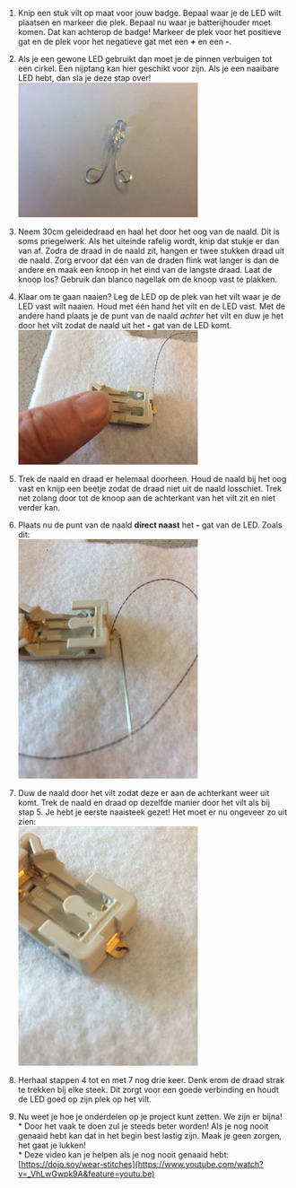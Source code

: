 1. Knip een stuk vilt op maat voor jouw badge. Bepaal waar je de LED wilt plaatsen en markeer die plek. Bepaal nu waar je batterijhouder moet komen. Dat kan achterop de badge! Markeer de plek voor het positieve gat en de plek voor het negatieve gat met een **+** en een **-**.

2. Als je een gewone LED gebruikt dan moet je de pinnen verbuigen tot een cirkel. Een nijptang kan hier geschikt voor zijn. Als je een naaibare LED hebt, dan sla je deze stap over!  
   ![](/assets/IMG_5284.JPG)

3. Neem 30cm geleidedraad en haal het door het oog van de naald. Dit is soms priegelwerk. Als het uiteinde rafelig wordt, knip dat stukje er dan van af. Zodra de draad in de naald zit, hangen er twee stukken draad uit de naald. Zorg ervoor dat één van de draden flink wat langer is dan de andere en maak een knoop in het eind van de langste draad. Laat de knoop los? Gebruik dan blanco nagellak om de knoop vast te plakken.

4. Klaar om te gaan naaien? Leg de LED op de plek van het vilt waar je de LED vast wilt naaien. Houd met één hand het vilt en de LED vast. Met de andere hand plaats je de punt van de naald _achter_ het vilt en duw je het door het vilt zodat de naald uit het **-** gat van de LED komt.  
   ![](/assets/IMG_5286.JPG)

5. Trek de naald en draad er helemaal doorheen. Houd de naald bij het oog vast en knijp een beetje zodat de draad niet uit de naald losschiet. Trek net zolang door tot de knoop aan de achterkant van het vilt zit en niet verder kan.

6. Plaats nu de punt van de naald **direct naast** het **-** gat van de LED. Zoals dit:  
   ![](/assets/IMG_5288.JPG)

7. Duw de naald door het vilt zodat deze er aan de achterkant weer uit komt. Trek de naald en draad op dezelfde manier door het vilt als bij stap 5. Je hebt je eerste naaisteek gezet! Het moet er nu ongeveer zo uit zien:  
   ![](/assets/IMG_5289.JPG)

8. Herhaal stappen 4 tot en met 7 nog drie keer. Denk erom de draad strak te trekken bij elke steek. Dit zorgt voor een goede verbinding en houdt de LED goed op zijn plek op het vilt.

9. Nu weet je hoe je onderdelen op je project kunt zetten. We zijn er bijna!  
   \* Door het vaak te doen zul je steeds beter worden! Als je nog nooit genaaid hebt kan dat in het begin best lastig zijn. Maak je geen zorgen, het gaat je lukken!  
   \* Deze video kan je helpen als je nog nooit genaaid hebt: [https://dojo.soy/wear-stitches](https://www.youtube.com/watch?v=_VhLwGwpk9A&feature=youtu.be)



